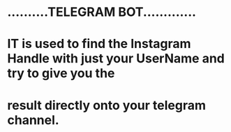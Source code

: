 # ..........TELEGRAM BOT.............
# IT is used to find the Instagram Handle with just your UserName and try to give you the
# result directly onto your telegram channel.
